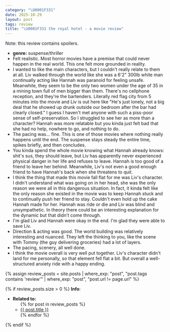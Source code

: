 ```yaml
---
category: "\U0001F331"
date: 2025-10-29
layout: post
tags: review
title: "\U0001F331 the royal hotel - a movie review"
---
```


Note: this review contains spoilers.

- **genre:** suspense/thriller
- Felt realistic. Most horror movies have a premise that could never happen in the real world. This one felt more grounded in reality.
- I wanted to like the main characters, but I couldn't really relate to them at all. Liv walked through the world like she was a 6'2" 300lb white man continually acting like Hannah was paranoid for feeling unsafe.  Meanwhile, they seem to be the only two women under the age of 35 in a mining town full of men bigger than them. There's no cellphone reception, and they're the bartenders. Literally red flag city from 5 minutes into the movie and Liv is out here like "He's just lonely, not a big deal that he showed up drunk outside our bedroom after the bar had clearly closed." I guess I haven't met anyone with such a piss-poor sense of self-preservation. So I struggled to see her as more than a character? Hannah was more relatable but you kinda just felt bad that she had no help, nowhere to go, and nothing to do.
- The pacing was... fine. This is one of those movies where nothing really happens until the end. The suspense stays steady the entire time, spikes briefly, and then concludes.
- You kinda spend the whole movie knowing what Hannah already knows: shit's sus, they should leave, but Liv has apparently never experienced physical danger in her life and refuses to leave. Hannah is too good of a friend to leave her behind. Meanwhile, Liv's not even a good enough friend to have Hannah's back when she threatens to quit.
- I think the thing that made this movie fall flat for me was Liv's character. I didn't understand what was going on in her head, she was the only reason we were all in this dangerous situation. In fact, it kinda felt like the only reason she existed in the movie was to keep Hannah stuck and to continually push her friend to stay. Couldn't even hold up the cake Hannah made for her. Hannah was ride or die and Liv was blind and unsympathetic. In theory there could be an interesting explanation for the dynamic but that didn't come through.
- I'm glad Liv and Hannah were okay in the end. I'm glad they were able to save Liv.
- Direction & acting was good. The world building was relatively interesting and nuanced. They left the thinking to you, like the scene with Tommy (the guy delivering groceries) had a lot of layers.
- The pacing, scenery, all well done.
- I think the movie overall is very well put together. Liv's character didn't land for me personally, so that element fell flat a bit. But overall a well-structured anxiety ride with a happy ending.

{% assign review_posts = site.posts | where_exp: "post", "post.tags contains 'review'" | where_exp: "post", "post.url != page.url" %}

{% if review_posts.size > 0 %}
**Info**:
<ul><li><b>Related to:</b>
  <ul>
    {% for post in review_posts %}
      <li>
        <a href="{{ post.url | relative_url }}">{{ post.title }}</a>
      </li>
    {% endfor %}
  </ul></li></ul>
{% endif %}